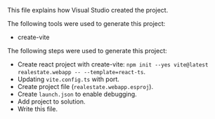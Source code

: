 This file explains how Visual Studio created the project.

The following tools were used to generate this project:
- create-vite

The following steps were used to generate this project:
- Create react project with create-vite: `npm init --yes vite@latest realestate.webapp -- --template=react-ts`.
- Updating `vite.config.ts` with port.
- Create project file (`realestate.webapp.esproj`).
- Create `launch.json` to enable debugging.
- Add project to solution.
- Write this file.
